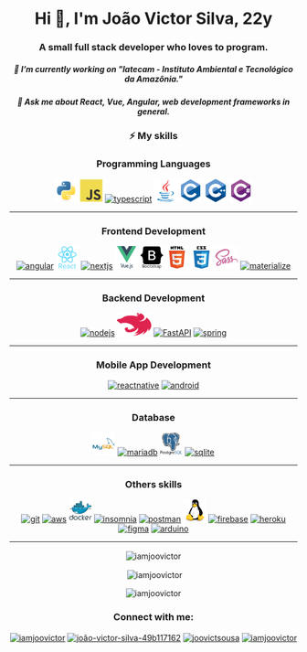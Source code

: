 <h1 align="center">Hi 👋, I'm João Victor Silva, 22y</h1>
<h3 align="center">A small full stack developer who loves to program.</h3>

<h5 align="center">🔭 I’m currently working on "Iatecam - Instituto Ambiental e Tecnológico da Amazônia."</h5>
<h5 align="center">💬 Ask me about React, Vue, Angular, web development frameworks in general.</h5>

<h3 align="center">⚡ My skills</h3>

<h3 align="center">Programming Languages</h3>
<div align="center">
    <a href="https://www.python.org" rel="nofollow"> <img
            src="https://raw.githubusercontent.com/devicons/devicon/master/icons/python/python-original.svg"
            alt="python" title="python" width="40" height="40" style="max-width: 100%;"></a>
    <a href="https://developer.mozilla.org/en-US/docs/Web/JavaScript" rel="nofollow"> <img
            src="https://raw.githubusercontent.com/devicons/devicon/master/icons/javascript/javascript-original.svg"
            alt="javascript" title="javascript" width="40" height="40" style="max-width: 100%;"></a>
    <a href="https://www.typescriptlang.org/" rel="nofollow"> <img
            src="https://user-images.githubusercontent.com/32282846/148977795-7849d063-c0ed-4196-aaa0-77d12f54319f.png"
            alt="typescript" title="typescript" width="40" height="40" style="max-width: 100%;"></a>
    <a href="https://www.java.com" rel="nofollow"> <img
            src="https://raw.githubusercontent.com/devicons/devicon/master/icons/java/java-original.svg" alt="Java"
            title="Java" width="40" height="40" style="max-width: 100%;"></a>
    <a href="https://www.cprogramming.com/" rel="nofollow"> <img
            src="https://raw.githubusercontent.com/devicons/devicon/master/icons/c/c-original.svg" alt="c" title="c"
            width="40" height="40" style="max-width: 100%;"></a>
    <a href="https://www.w3schools.com/cpp/" rel="nofollow"> <img
            src="https://raw.githubusercontent.com/devicons/devicon/master/icons/cplusplus/cplusplus-original.svg"
            alt="cplusplus" title="cplusplus" width="40" height="40" style="max-width: 100%;"></a>
    <a href="https://www.w3schools.com/cs/index.php" rel="nofollow"> <img
            src="https://raw.githubusercontent.com/devicons/devicon/master/icons/csharp/csharp-original.svg"
            alt="csharp" title="csharp" width="40" height="40" style="max-width: 100%;"></a>
</div>
<hr>

<h3 align="center">Frontend Development</h3>
<div align="center">
    <a href="https://angular.io/" rel="nofollow"> <img src="https://angular.io/assets/images/logos/angular/angular.svg"
            alt="angular" title="angular" width="40" height="40" style="max-width: 100%;"></a>
    <a href="https://reactjs.org/" rel="nofollow"> <img
            src="https://raw.githubusercontent.com/devicons/devicon/master/icons/react/react-original-wordmark.svg"
            alt="react" title="react" width="40" height="40" style="max-width: 100%;"></a>
    <a href="https://nextjs.org/" rel="nofollow"> <img src="https://cdn.worldvectorlogo.com/logos/nextjs-2.svg"
            alt="nextjs" title="nextjs" width="40" height="40" style="max-width: 100%;"></a>
    <a href="https://vuejs.org/" rel="nofollow"> <img
            src="https://raw.githubusercontent.com/devicons/devicon/master/icons/vuejs/vuejs-original-wordmark.svg"
            alt="vuejs" title="vuejs" width="40" height="40" style="max-width: 100%;"></a>
    <a href="https://getbootstrap.com" rel="nofollow"> <img
            src="https://raw.githubusercontent.com/devicons/devicon/master/icons/bootstrap/bootstrap-plain-wordmark.svg"
            alt="bootstrap" title="bootstrap" width="40" height="40" style="max-width: 100%;"></a>
    <a href="https://www.w3schools.com/html/" rel="nofollow"> <img
            src="https://raw.githubusercontent.com/devicons/devicon/master/icons/html5/html5-original-wordmark.svg"
            alt="html5" title="html5" width="40" height="40" style="max-width: 100%;"></a>
    <a href="https://www.w3schools.com/css/" rel="nofollow"> <img
            src="https://raw.githubusercontent.com/devicons/devicon/master/icons/css3/css3-original-wordmark.svg"
            alt="css3" title="css3" width="40" height="40" style="max-width: 100%;"></a>
    <a href="https://sass-lang.com" rel="nofollow"> <img
            src="https://raw.githubusercontent.com/devicons/devicon/master/icons/sass/sass-original.svg" alt="sass"
            title="sass" width="40" height="40" style="max-width: 100%;"></a>
    <a href="https://materializecss.com/" rel="nofollow"> <img
            src="https://raw.githubusercontent.com/prplx/svg-logos/5585531d45d294869c4eaab4d7cf2e9c167710a9/svg/materialize.svg"
            alt="materialize" title="materialize" width="40" height="40" style="max-width: 100%;"></a>
</div>
<hr>

<h3 align="center">Backend Development</h3>
<div align="center">
    <a href="https://nodejs.org/" rel="nofollow"> <img
            src="https://user-images.githubusercontent.com/32282846/148978512-7e711048-d72f-437d-91d1-9dfd3367f495.png"
            alt="nodejs" title="nodejs" width="40" height="40" style="max-width: 100%;"></a>
    <a href="https://nestjs.com/" rel="nofollow"> <img
            src="https://raw.githubusercontent.com/devicons/devicon/master/icons/nestjs/nestjs-plain.svg" alt="nestjs"
            title="nestjs" width="60" height="40" style="max-width: 100%;"></a>
    <a href="https://fastapi.tiangolo.com/" rel="nofollow"> <img
            src="https://cdn.worldvectorlogo.com/logos/fastapi-1.svg" alt="FastAPI" title="FastAPI" width="60"
            height="40" style="max-width: 100%;"></a>
    <a href="http://spring.io" rel="nofollow"> <img
            src="https://user-images.githubusercontent.com/32282846/139592580-6485e942-7a0b-489e-9f9f-50fc891aac6b.png"
            alt="spring" title="spring" width="60" height="40" style="max-width: 100%;"></a>
</div>
<hr>

<h3 align="center">Mobile App Development</h3>
<div align="center">
    <a href="https://reactnative.dev/" rel="nofollow"> <img src="https://reactnative.dev/img/header_logo.svg"
            alt="reactnative" title="reactnative" width="40" height="40" style="max-width: 100%;"></a>
    <a href="https://developer.android.com/" rel="nofollow"> <img
            src="https://user-images.githubusercontent.com/32282846/148980830-df0f3af2-50b8-4bb2-9301-668e8f459abb.png"
            alt="android" title="android" width="40" height="40" style="max-width: 100%;"></a>
</div>
<hr>

<h3 align="center">Database</h3>
<div align="center">
    <a href="https://www.mysql.com/" rel="nofollow"> <img
            src="https://raw.githubusercontent.com/devicons/devicon/master/icons/mysql/mysql-original-wordmark.svg"
            alt="mysql" title="mysql" width="40" height="40" style="max-width: 100%;"></a>
    <a href="https://mariadb.org/" rel="nofollow"> <img src="https://www.vectorlogo.zone/logos/mariadb/mariadb-icon.svg"
            alt="mariadb" title="mariadb" width="40" height="40" style="max-width: 100%;"></a>
    <a href="https://www.postgresql.org/" rel="nofollow"> <img
            src="https://raw.githubusercontent.com/devicons/devicon/master/icons/postgresql/postgresql-original-wordmark.svg"
            alt="postgresql" title="postgresql" width="40" height="40" style="max-width: 100%;"></a>
    <a href="https://www.sqlite.org/index.html/" rel="nofollow"> <img
            src="https://www.vectorlogo.zone/logos/sqlite/sqlite-icon.svg" alt="sqlite" title="sqlite" width="40"
            height="40" style="max-width: 100%;"></a>
</div>
<hr>

<h3 align="center">Others skills</h3>
<div align="center">
    <a href="https://git-scm.com/" rel="nofollow"> <img src="https://www.vectorlogo.zone/logos/git-scm/git-scm-icon.svg"
            alt="git" title="git" width="40" height="40" style="max-width: 100%;"></a>
    <a href="https://aws.amazon.com" rel="nofollow"> <img
            src="https://user-images.githubusercontent.com/32282846/148981606-efa2c632-4b0a-4785-92c6-491013dae333.png"
            alt="aws" title="aws" width="40" height="40" style="max-width: 100%;"></a>
    <a href="https://www.docker.com/" rel="nofollow"> <img
            src="https://raw.githubusercontent.com/devicons/devicon/master/icons/docker/docker-original-wordmark.svg"
            alt="docker" title="docker" width="40" height="40" style="max-width: 100%;"></a>
    <a href="https://insomnia.rest/download" rel="nofollow"> <img
            src="https://seeklogo.com/images/I/insomnia-logo-A35E09EB19-seeklogo.com.png" alt="insomnia"
            title="insomnia" width="40" height="40" style="max-width: 100%;"></a>
    <a href="https://postman.com" rel="nofollow"> <img
            src="https://www.vectorlogo.zone/logos/getpostman/getpostman-icon.svg" alt="postman" title="postman"
            width="40" height="40" style="max-width: 100%;"></a>
    <a href="https://www.linux.org/" rel="nofollow"> <img
            src="https://raw.githubusercontent.com/devicons/devicon/master/icons/linux/linux-original.svg" alt="linux"
            title="linux" width="40" height="40" style="max-width: 100%;"></a>
    <a href="https://firebase.google.com/" rel="nofollow"> <img
            src="https://www.vectorlogo.zone/logos/firebase/firebase-icon.svg" alt="firebase" title="firebase"
            width="40" height="40" style="max-width: 100%;"></a>
    <a href="https://heroku.com" rel="nofollow"> <img src="https://www.vectorlogo.zone/logos/heroku/heroku-icon.svg"
            alt="heroku" title="heroku" width="40" height="40" style="max-width: 100%;"></a>
    <a href="https://www.figma.com/" rel="nofollow"> <img src="https://www.vectorlogo.zone/logos/figma/figma-icon.svg"
            alt="figma" title="figma" width="40" height="40" style="max-width: 100%;"></a>
    <a href="https://www.arduino.cc/" rel="nofollow"> <img src="https://cdn.worldvectorlogo.com/logos/arduino-1.svg"
            alt="arduino" title="arduino" width="40" height="40" style="max-width: 100%;"></a>
</div>
<hr>

<div align="center">
    <p><img align="center"
            src="https://github-readme-stats.vercel.app/api/top-langs?username=iamjoovictor&show_icons=true&locale=en&layout=compact"
            alt="iamjoovictor" /></p>
    <p>&nbsp;<img align="center"
            src="https://github-readme-stats.vercel.app/api?username=iamjoovictor&show_icons=true&locale=en"
            alt="iamjoovictor" /></p>
    <p><img align="center" src="https://github-readme-streak-stats.herokuapp.com/?user=iamjoovictor&"
            alt="iamjoovictor" />
    </p>
</div>

<h3 align="center">Connect with me:</h3>
<p align="center">
    <a href="https://twitter.com/iamjoovictor" target="blank"><img align="center"
            src="https://raw.githubusercontent.com/rahuldkjain/github-profile-readme-generator/master/src/images/icons/Social/twitter.svg"
            alt="iamjoovictor" height="30" width="40" /></a>
    <a href="https://linkedin.com/in/joão-victor-silva-49b117162" target="blank"><img align="center"
            src="https://raw.githubusercontent.com/rahuldkjain/github-profile-readme-generator/master/src/images/icons/Social/linked-in-alt.svg"
            alt="joão-victor-silva-49b117162" height="30" width="40" /></a>
    <a href="https://kaggle.com/joovictsousa" target="blank"><img align="center"
            src="https://raw.githubusercontent.com/rahuldkjain/github-profile-readme-generator/master/src/images/icons/Social/kaggle.svg"
            alt="joovictsousa" height="30" width="40" /></a>
    <a href="https://instagram.com/iamjoovictor" target="blank"><img align="center"
            src="https://raw.githubusercontent.com/rahuldkjain/github-profile-readme-generator/master/src/images/icons/Social/instagram.svg"
            alt="iamjoovictor" height="30" width="40" /></a>
</p>
<br> <br>
